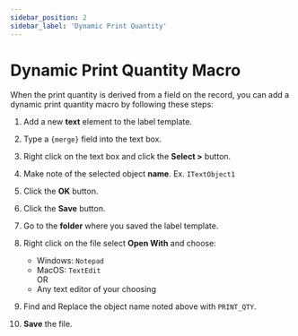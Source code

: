 ```yaml
---
sidebar_position: 2
sidebar_label: 'Dynamic Print Quantity'
---
```


# Dynamic Print Quantity Macro

When the print quantity is derived from a field on the record, you can add a dynamic print quantity macro by following these steps:

1. Add a new **text** element to the label template.

1. Type a `{merge}` field into the text box.

1. Right click on the text box and click the **Select >** button.

1. Make note of the selected object **name**. Ex. `ITextObject1`

1. Click the **OK** button.

1. Click the **Save** button.

1. Go to the **folder** where you saved the label template.

1. Right click on the file select **Open With** and choose:
    - Windows: `Notepad`
    - MacOS: `TextEdit`  
      OR
    - Any text editor of your choosing

1. Find and Replace the object name noted above with `PRINT_QTY`.

1. **Save** the file.
